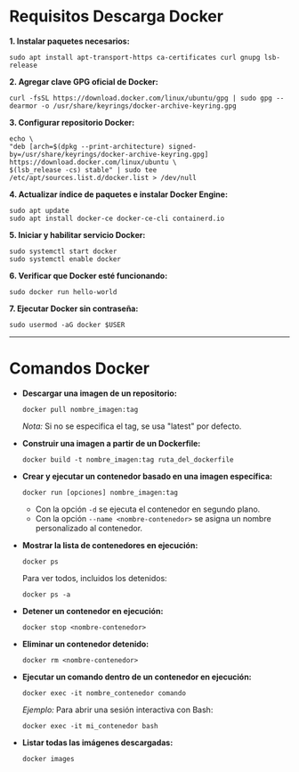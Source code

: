 # Requisitos Descarga Docker

**1. Instalar paquetes necesarios:**

```
sudo apt install apt-transport-https ca-certificates curl gnupg lsb-release
```

**2. Agregar clave GPG oficial de Docker:**

```
curl -fsSL https://download.docker.com/linux/ubuntu/gpg | sudo gpg --dearmor -o /usr/share/keyrings/docker-archive-keyring.gpg
```

**3. Configurar repositorio Docker:**

```
echo \
"deb [arch=$(dpkg --print-architecture) signed-by=/usr/share/keyrings/docker-archive-keyring.gpg] https://download.docker.com/linux/ubuntu \
$(lsb_release -cs) stable" | sudo tee /etc/apt/sources.list.d/docker.list > /dev/null
```

**4. Actualizar índice de paquetes e instalar Docker Engine:**

```
sudo apt update
sudo apt install docker-ce docker-ce-cli containerd.io
```

**5. Iniciar y habilitar servicio Docker:**

```
sudo systemctl start docker
sudo systemctl enable docker
```

**6. Verificar que Docker esté funcionando:**

```
sudo docker run hello-world
```

**7. Ejecutar Docker sin contraseña:**

```
sudo usermod -aG docker $USER
```

---

# Comandos Docker

- **Descargar una imagen de un repositorio:**

  ```
  docker pull nombre_imagen:tag
  ```
  
  *Nota:* Si no se especifica el tag, se usa "latest" por defecto.

- **Construir una imagen a partir de un Dockerfile:**

  ```
  docker build -t nombre_imagen:tag ruta_del_dockerfile
  ```

- **Crear y ejecutar un contenedor basado en una imagen específica:**

  ```
  docker run [opciones] nombre_imagen:tag
  ```
  
  - Con la opción `-d` se ejecuta el contenedor en segundo plano.
  - Con la opción `--name <nombre-contenedor>` se asigna un nombre personalizado al contenedor.

- **Mostrar la lista de contenedores en ejecución:**

  ```
  docker ps
  ```
  
  Para ver todos, incluidos los detenidos:

  ```
  docker ps -a
  ```

- **Detener un contenedor en ejecución:**

  ```
  docker stop <nombre-contenedor>
  ```

- **Eliminar un contenedor detenido:**

  ```
  docker rm <nombre-contenedor>
  ```

- **Ejecutar un comando dentro de un contenedor en ejecución:**

  ```
  docker exec -it nombre_contenedor comando
  ```
  
  *Ejemplo:* Para abrir una sesión interactiva con Bash:

  ```
  docker exec -it mi_contenedor bash
  ```

- **Listar todas las imágenes descargadas:**

  ```
  docker images
  ```

